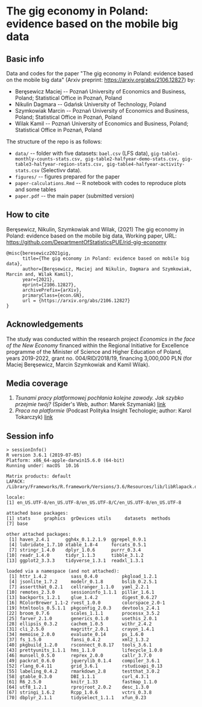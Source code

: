 # The gig economy in Poland: evidence based on the mobile big data


## Basic info

Data and codes for the paper "The gig economy in Poland: evidence based on the mobile big data" (Arxiv preprint: https://arxiv.org/abs/2106.12827) by:

+ Beręsewicz Maciej -- Poznań University of Economics and Business, Poland; Statistical Office in Poznań, Poland
+ Nikulin Dagmara -- Gdańsk University of Technology, Poland
+ Szymkowiak Marcin -- Poznań University of Economics and Business, Poland; Statistical Office in Poznań, Poland
+ Wilak Kamil -- Poznań University of Economics and Business, Poland; Statistical Office in Poznań, Poland

The structure of the repo is as follows:

+ `data/` -- folder with five datasets: `bael.csv` (LFS data), `gig-table1-monthly-counts-stats.csv, gig-table2-halfyear-demo-stats.csv, gig-table3-halfyear-region-stats.csv, gig-table4-halfyear-activity-stats.csv` (Selectivv data).
+ `figures/` -- figures prepared for the paper
+ `paper-calculations.Rmd` -- R notebook with codes to reproduce plots and some tables
+ `paper.pdf` -- the main paper (submitted version)

## How to cite

Beręsewicz, Nikulin, Szymkowiak and Wilak, (2021) The gig economy in Poland: evidence based on the mobile big data, Working paper, URL: https://github.com/DepartmentOfStatisticsPUE/rid-gig-economy

```
@misc{beresewicz2021gig,
      title={The gig economy in Poland: evidence based on mobile big data}, 
      author={Beręsewicz, Maciej and Nikulin, Dagmara and Szymkowiak, Marcin and, Wilak Kamil},
      year={2021},
      eprint={2106.12827},
      archivePrefix={arXiv},
      primaryClass={econ.GN},
      url = {https://arxiv.org/abs/2106.12827}
}
```

## Acknowledgements

The study was conducted within the research project *Economics in the face of the New Economy* financed within the Regional Initiative for Excellence programme of the Minister of Science and Higher Education of Poland, years 2019-2022, grant no. 004/RID/2018/19, financing 3,000,000 PLN (for Maciej Beręsewicz, Marcin Szymkowiak and Kamil Wilak).

## Media coverage

1. *Tsunami pracy platformowej pochłania kolejne zawody. Jak szybko przejmie twój?* (Spider's Web, author: Marek Szymaniak) [link](https://spidersweb.pl/plus/2021/06/praca-platformy-aplikacje-gig-economy-uber-glovo-fixly-emerytury)
2. *Praca na platformie* (Podcast Polityka Insight Techologie; author: Karol Tokarczyk) [link](https://soundcloud.com/pi-technologia/10-czerwca-2021)


## Session info

```{r}
> sessionInfo()
R version 3.6.1 (2019-07-05)
Platform: x86_64-apple-darwin15.6.0 (64-bit)
Running under: macOS  10.16

Matrix products: default
LAPACK: /Library/Frameworks/R.framework/Versions/3.6/Resources/lib/libRlapack.dylib

locale:
[1] en_US.UTF-8/en_US.UTF-8/en_US.UTF-8/C/en_US.UTF-8/en_US.UTF-8

attached base packages:
[1] stats     graphics  grDevices utils     datasets  methods  
[7] base     

other attached packages:
 [1] haven_2.4.1      ggh4x_0.1.2.1.9  ggrepel_0.9.1   
 [4] lubridate_1.7.10 xtable_1.8-4     forcats_0.5.1   
 [7] stringr_1.4.0    dplyr_1.0.6      purrr_0.3.4     
[10] readr_1.4.0      tidyr_1.1.3      tibble_3.1.2    
[13] ggplot2_3.3.3    tidyverse_1.3.1  readxl_1.3.1    

loaded via a namespace (and not attached):
 [1] httr_1.4.2         sass_0.4.0         pkgload_1.2.1     
 [4] jsonlite_1.7.2     modelr_0.1.8       bslib_0.2.5.1     
 [7] assertthat_0.2.1   cellranger_1.1.0   yaml_2.2.1        
[10] remotes_2.3.0      sessioninfo_1.1.1  pillar_1.6.1      
[13] backports_1.2.1    glue_1.4.2         digest_0.6.27     
[16] RColorBrewer_1.1-2 rvest_1.0.0        colorspace_2.0-1  
[19] htmltools_0.5.1.1  pkgconfig_2.0.3    devtools_2.4.1    
[22] broom_0.7.6        scales_1.1.1       processx_3.5.2    
[25] farver_2.1.0       generics_0.1.0     usethis_2.0.1     
[28] ellipsis_0.3.2     cachem_1.0.5       withr_2.4.2       
[31] cli_2.5.0          magrittr_2.0.1     crayon_1.4.1      
[34] memoise_2.0.0      evaluate_0.14      ps_1.6.0          
[37] fs_1.5.0           fansi_0.4.2        xml2_1.3.2        
[40] pkgbuild_1.2.0     rsconnect_0.8.17   tools_3.6.1       
[43] prettyunits_1.1.1  hms_1.1.0          lifecycle_1.0.0   
[46] munsell_0.5.0      reprex_2.0.0       callr_3.7.0       
[49] packrat_0.6.0      jquerylib_0.1.4    compiler_3.6.1    
[52] rlang_0.4.11       grid_3.6.1         rstudioapi_0.13   
[55] labeling_0.4.2     rmarkdown_2.8      testthat_3.0.2    
[58] gtable_0.3.0       DBI_1.1.1          curl_4.3.1        
[61] R6_2.5.0           knitr_1.33         fastmap_1.1.0     
[64] utf8_1.2.1         rprojroot_2.0.2    desc_1.3.0        
[67] stringi_1.6.2      Rcpp_1.0.6         vctrs_0.3.8       
[70] dbplyr_2.1.1       tidyselect_1.1.1   xfun_0.23      
```
